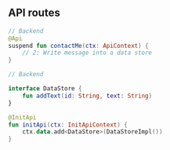 ## API routes

```kotlin <apibackend> [api-backend]
// Backend
@Api
suspend fun contactMe(ctx: ApiContext) {
    // 2: Write message into a data store
}
```

```kotlin 0|1,7-10 <fragment,apibackend> [api-init]
// Backend

interface DataStore {
    fun addText(id: String, text: String)
}

@InitApi
fun initApi(ctx: InitApiContext) {
    ctx.data.add<DataStore>(DataStoreImpl())
}
```
